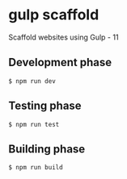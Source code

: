 # gulp scaffold
Scaffold websites using Gulp - 11

## Development phase
```
$ npm run dev
```

## Testing phase
```
$ npm run test
```

## Building phase
```
$ npm run build
```
